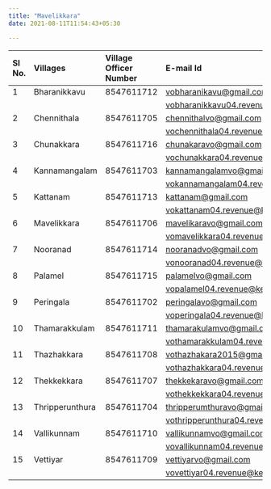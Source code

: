 ```yaml
---
title: "Mavelikkara"
date: 2021-08-11T11:54:43+05:30

---
```




| Sl No. | Villages |  Village Officer Number |E-mail Id |Brodband/FTTH NO. | 
|:--|:--|:--| :--| :--|
| 1  | Bharanikkavu    | 8547611712 | vobharanikavu@gmail.com     | 0479-2950145 |
|    |                        |            | vobharanikkavu04.revenue@kerala.gov.in        |              |
| 2  | Chennithala     | 8547611705 | chennithalvo@gmail.com      | 0479-2950150 |
|    |                        |            | vochennithala04.revenue@kerala.gov.in        |              |
| 3  | Chunakkara      | 8547611716 | chunakaravo@gmail.com       | 0479-2950159 |
|    |                        |            | vochunakkara04.revenue@kerala.gov.in        |              |
| 4  | Kannamangalam   | 8547611703 | kannamangalamvo@gmail.com   | 0479-2952416 |
|    |                        |            | vokannamangalam04.revenue@kerala.gov.in        |              |
| 5  | Kattanam        | 8547611713 | kattanam@gmail.com          | 0479-2950147 |
|    |                        |            | vokattanam04.revenue@kerala.gov.in        |              |
| 6  | Mavelikkara     | 8547611706 | mavelikaravo@gmail.com      | 0479-2953890 |
|    |                        |            | vomavelikkara04.revenue@kerala.gov.in        |              |
| 7  | Nooranad        | 8547611714 | nooranadvo@gmail.com        | 0479-2950158 |
|    |                        |            | vonooranad04.revenue@kerala.gov.in       |              |
| 8  | Palamel         | 8547611715 | palamelvo@gmail.com         | 0479-2950156 |
|    |                        |            | vopalamel04.revenue@kerala.gov.in       |              |
| 9  | Peringala       | 8547611702 | peringalavo@gmail.com       | 0479-2960076 |
|    |                        |            | voperingala04.revenue@kerala.gov.in        |              |
| 10 | Thamarakkulam   | 8547611711 | thamarakulamvo@gmail.com    | 0479-2960885 |
|    |                        |            | vothamarakkulam04.revenue@kerala.gov.in      |              |
| 11 | Thazhakkara     | 8547611708 | vothazhakara2015@gmail.com  | 0479-2960120 |
|    |                        |            | vothazhakkara04.revenue@kerala.gov.in        |              |
| 12 | Thekkekkara     | 8547611707 | thekkekaravo@gmail.com      | 0479-2967736 |
|    |                        |            | vothekkekkara04.revenue@kerala.gov.in        |              |
| 13 | Thripperunthura | 8547611704 | thripperumthuravo@gmail.com | 0479-2950153 |
|    |                        |            | vothripperunthura04.revenue@kerala.gov.in        |              |
| 14 | Vallikunnam     | 8547611710 | vallikunnamvo@gmail.com     | 0479-2950149 |
|    |                        |            | vovallikunnam04.revenue@kerala.gov.in      |              |
| 15 | Vettiyar        | 8547611709 | vettiyarvo@gmail.com        | 0479-2960029 |
|    |                        |            | vovettiyar04.revenue@kerala.gov.in      |              |